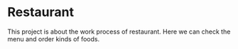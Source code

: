 # Restaurant
This project is about the work process of restaurant.
Here we can check the menu and order kinds of foods.
